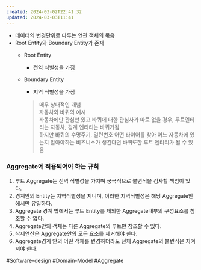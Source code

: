```yaml
---
created: 2024-03-02T22:41:32
updated: 2024-03-03T11:41
---
```

- 데이터의 변경단위로 다루는 연관 객체의 묶음
- Root Entity와 Boundary Entity가 존재
    - Root Entity
        - 전역 식별성을 가짐
    - Boundary Entity
        
        - 지역 식별성을 가짐
        
        > 매우 상대적인 개념  
        > 자동차와 바퀴의 예시  
        > 자동차에만 관심만 있고 바퀴에 대한 관심사가 따로 없을 경우, 루트엔티티는 자동차, 경계 엔티티는 바퀴가됨  
        > 하지만 바퀴의 수명주기, 일련번호 어떤 타이어를 찾아 어느 자동차에 있는지 알아야하는 비즈니스가 생긴다면 바퀴또한 루트 엔티티가 될 수 있음
        

### Aggregate에 적용되어야 하는 규칙

1. 루트 Aggregate는 전역 식별성을 가지며 궁극적으로 불변식을 검사할 책임이 있다.
2. 경계안의 Entity는 지역식별성을 지니며, 이러한 지역식별성은 해당 Aggregate안에서만 유일하다.
3. Aggregate 경계 밖에서는 루트 Entity를 제외한 Aggregate내부의 구성요소를 참조할 수 없다.
4. Aggregate안의 객체는 다른 Aggregate의 루트만 참조할 수 있다.
5. 삭제연산은 Aggregate안의 모든 요소를 제거해야 한다.
6. Aggregate경계 안의 어떤 객체를 변경하더라도 전체 Aggregate의 불변식은 지켜져야 한다.

#Software-design
#Domain-Model
#Aggregate